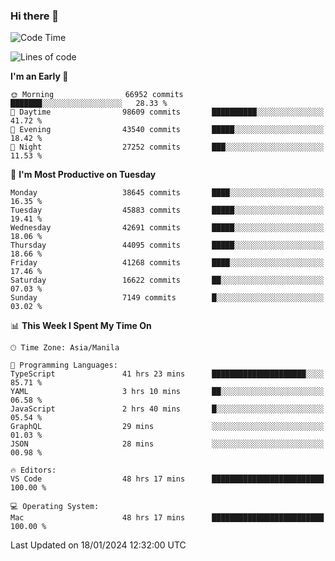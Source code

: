### Hi there 👋

<!--START_SECTION:waka-->
![Code Time](http://img.shields.io/badge/Code%20Time-4%2C748%20hrs%2054%20mins-blue)

![Lines of code](https://img.shields.io/badge/From%20Hello%20World%20I%27ve%20Written-108.1%20million%20lines%20of%20code-blue)

**I'm an Early 🐤** 

```text
🌞 Morning                66952 commits       ███████░░░░░░░░░░░░░░░░░░   28.33 % 
🌆 Daytime                98609 commits       ██████████░░░░░░░░░░░░░░░   41.72 % 
🌃 Evening                43540 commits       █████░░░░░░░░░░░░░░░░░░░░   18.42 % 
🌙 Night                  27252 commits       ███░░░░░░░░░░░░░░░░░░░░░░   11.53 % 
```
📅 **I'm Most Productive on Tuesday** 

```text
Monday                   38645 commits       ████░░░░░░░░░░░░░░░░░░░░░   16.35 % 
Tuesday                  45883 commits       █████░░░░░░░░░░░░░░░░░░░░   19.41 % 
Wednesday                42691 commits       █████░░░░░░░░░░░░░░░░░░░░   18.06 % 
Thursday                 44095 commits       █████░░░░░░░░░░░░░░░░░░░░   18.66 % 
Friday                   41268 commits       ████░░░░░░░░░░░░░░░░░░░░░   17.46 % 
Saturday                 16622 commits       ██░░░░░░░░░░░░░░░░░░░░░░░   07.03 % 
Sunday                   7149 commits        █░░░░░░░░░░░░░░░░░░░░░░░░   03.02 % 
```


📊 **This Week I Spent My Time On** 

```text
🕑︎ Time Zone: Asia/Manila

💬 Programming Languages: 
TypeScript               41 hrs 23 mins      █████████████████████░░░░   85.71 % 
YAML                     3 hrs 10 mins       ██░░░░░░░░░░░░░░░░░░░░░░░   06.58 % 
JavaScript               2 hrs 40 mins       █░░░░░░░░░░░░░░░░░░░░░░░░   05.54 % 
GraphQL                  29 mins             ░░░░░░░░░░░░░░░░░░░░░░░░░   01.03 % 
JSON                     28 mins             ░░░░░░░░░░░░░░░░░░░░░░░░░   00.98 % 

🔥 Editors: 
VS Code                  48 hrs 17 mins      █████████████████████████   100.00 % 

💻 Operating System: 
Mac                      48 hrs 17 mins      █████████████████████████   100.00 % 
```


 Last Updated on 18/01/2024 12:32:00 UTC
<!--END_SECTION:waka-->


<!--
**rad182/rad182** is a ✨ _special_ ✨ repository because its `README.md` (this file) appears on your GitHub profile.

Here are some ideas to get you started:

- 🔭 I’m currently working on ...
- 🌱 I’m currently learning ...
- 👯 I’m looking to collaborate on ...
- 🤔 I’m looking for help with ...
- 💬 Ask me about ...
- 📫 How to reach me: ...
- 😄 Pronouns: ...
- ⚡ Fun fact: ...
-->
